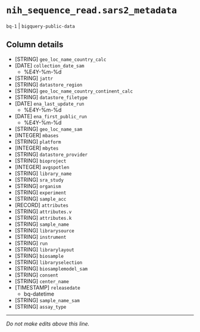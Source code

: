 # `nih_sequence_read.sars2_metadata`
`bq-1` | `bigquery-public-data`

## Column details
* [STRING]    `geo_loc_name_country_calc`
* [DATE]      `collection_date_sam`
  - %E4Y-%m-%d
* [STRING]    `jattr`
* [STRING]    `datastore_region`
* [STRING]    `geo_loc_name_country_continent_calc`
* [STRING]    `datastore_filetype`
* [DATE]      `ena_last_update_run`
  - %E4Y-%m-%d
* [DATE]      `ena_first_public_run`
  - %E4Y-%m-%d
* [STRING]    `geo_loc_name_sam`
* [INTEGER]   `mbases`
* [STRING]    `platform`
* [INTEGER]   `mbytes`
* [STRING]    `datastore_provider`
* [STRING]    `bioproject`
* [INTEGER]   `avgspotlen`
* [STRING]    `library_name`
* [STRING]    `sra_study`
* [STRING]    `organism`
* [STRING]    `experiment`
* [STRING]    `sample_acc`
* [RECORD]    `attributes`
* [STRING]    `attributes.v`
* [STRING]    `attributes.k`
* [STRING]    `sample_name`
* [STRING]    `librarysource`
* [STRING]    `instrument`
* [STRING]    `run`
* [STRING]    `librarylayout`
* [STRING]    `biosample`
* [STRING]    `libraryselection`
* [STRING]    `biosamplemodel_sam`
* [STRING]    `consent`
* [STRING]    `center_name`
* [TIMESTAMP] `releasedate`
  - bq-datetime
* [STRING]    `sample_name_sam`
* [STRING]    `assay_type`

-------------------------------------------------------------------------------
*Do not make edits above this line.*
